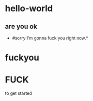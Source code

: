 # hello-world
## are you ok
* #sorry I'm gonna fuck you right now.*
# fuckyou
# FUCK
to get started
